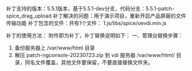 补丁支持的版本：5.5.1版本，基于5.5.1-dev分支，代码分支：5.5.1-patch-spice_drag_upload
补丁解决的问题：用于演示项目，重新开启产品屏蔽的文件传输功能
补丁包含的文件：共有1个文件：
	1.js/libs/spice/oevdi.min.js
	

补丁的使用方法：
附件即为补丁，补丁替换说明如下：
一、管理台替换步骤：
1. 备份服务器上 /var/www/html 目录
2. 解压 patch-ngconsole-20230723.zip 到 vdi 服务器 /var/www/html/ 目录，同名文件覆盖，其他文件要保留，不要直接替换文件夹。
